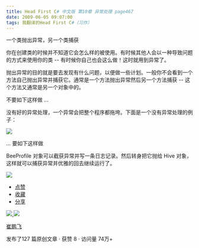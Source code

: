 ```yaml
---
title: Head First C# 中文版 第10章 异常处理 page467
date: 2009-06-05 09:07:00
tags: 我翻译的Head First C#（习作）
---
```

一个类抛出异常，另一个类捕获

  

你在创建类的时候并不知道它会怎么样的被使用。有时候其他人会以一种导致问题的方式来使用你的类  \--  有时候你自己也会这么做！这时就用到异常了。

  

抛出异常的目的就是要去发现有什么问题，以便做一些计划。一般你不会看到一个方法自己抛出异常并捕获它。通常是一个方法抛出异常然后另一个方法捕获  \--
这个方法又通常是另一个对象中的。

  

不要如下这样做  ...

  

没有好的异常处理，一个异常会把整个程序都拖垮。下面是一个没有异常处理的例子：

  

![](https://p-blog.csdn.net/images/p_blog_csdn_net/cuipengfei1/EntryImages/20090605/2009-06-05_08-51-52.jpg)

...  要如下这样做

  

BeeProfile  对象可以截获异常并写一条日志记录。然后转身把它抛给  Hive  对象，这样就可以捕获异常并优雅的回去继续运行了。

  

![](https://p-blog.csdn.net/images/p_blog_csdn_net/cuipengfei1/EntryImages/20090605/2009-06-05_09-00-00.jpg)

  * [ 点赞  ](javascript:;)
  * [ 收藏  ](javascript:;)
  * [ 分享 ](javascript:;)

[ ![](https://profile.csdnimg.cn/5/2/5/3_cuipengfei1)
![](https://g.csdnimg.cn/static/user-reg-year/1x/11.png)
](https://blog.csdn.net/cuipengfei1)

[ 崔鹏飞 ](https://blog.csdn.net/cuipengfei1)

发布了127 篇原创文章  ·  获赞 8  ·  访问量 74万+

